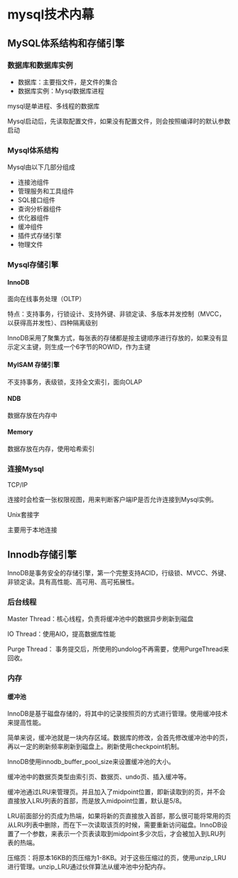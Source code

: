 # mysql技术内幕

## MySQL体系结构和存储引擎

### 数据库和数据库实例

* 数据库：主要指文件，是文件的集合
* 数据库实例：Mysql数据库进程

mysql是单进程、多线程的数据库

Mysql启动后，先读取配置文件，如果没有配置文件，则会按照编译时的默认参数启动

### Mysql体系结构

Mysql由以下几部分组成

* 连接池组件
* 管理服务和工具组件
* SQL接口组件
* 查询分析器组件
* 优化器组件
* 缓冲组件
* 插件式存储引擎
* 物理文件

### Mysql存储引擎

#### InnoDB

面向在线事务处理（OLTP）

特点：支持事务，行锁设计、支持外键、非锁定读、多版本并发控制（MVCC，以获得高并发性）、四种隔离级别

InnoDB采用了聚集方式，每张表的存储都是按主键顺序进行存放的，如果没有显示定义主键，则生成一个6字节的ROWID，作为主键

#### MyISAM 存储引擎

不支持事务，表级锁，支持全文索引，面向OLAP

#### NDB

数据存放在内存中

#### Memory

数据存放在内存，使用哈希索引

### 连接Mysql

TCP/IP

连接时会检查一张权限视图，用来判断客户端IP是否允许连接到Mysql实例。

Unix套接字

主要用于本地连接

## Innodb存储引擎

InnoDB是事务安全的存储引擎，第一个完整支持ACID，行级锁、MVCC、外键、非锁定读。具有高性能、高可用、高可拓展性。

### 后台线程

Master Thread：核心线程，负责将缓冲池中的数据异步刷新到磁盘

IO Thread：使用AIO，提高数据库性能

Purge Thread： 事务提交后，所使用的undolog不再需要，使用PurgeThread来回收。

### 内存

#### 缓冲池

InnoDB是基于磁盘存储的，将其中的记录按照页的方式进行管理。使用缓冲技术来提高性能。

简单来说，缓冲池就是一块内存区域。数据库的修改，会首先修改缓冲池中的页，再以一定的刷新频率刷新到磁盘上。刷新使用checkpoint机制。

InnoDB使用innodb_buffer_pool_size来设置缓冲池的大小。

缓冲池中的数据页类型由索引页、数据页、undo页、插入缓冲等。

缓冲池通过LRU来管理页。并且加入了midpoint位置，即新读取到的页，并不会直接放入LRU列表的首部，而是放入midpoint位置，默认是5/8。

LRU前面部分的页成为热端，如果将新的页直接放入首部，那么很可能将常用的页从LRU列表中删除，而在下一次读取该页的时候，需要重新访问磁盘。InnoDB设置了一个参数，来表示一个页表读取到midpoint多少次后，才会被加入到LRU列表的热端。

压缩页：将原本16KB的页压缩为1-8KB。对于这些压缩过的页，使用unzip_LRU进行管理。unzip_LRU通过伙伴算法从缓冲池中分配内存。

